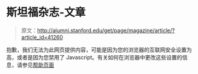 # 斯坦福杂志-文章

> 原文：<http://alumni.stanford.edu/get/page/magazine/article/?article_id=41260>

抱歉，我们无法为此网页提供内容，可能是因为您的浏览器的互联网安全设置为高，或者是因为您禁用了 Javascript。有关如何在浏览器中更改这些设置的信息，请参见[帮助页面](/content/misc/noscriptHelpPage.html)